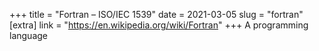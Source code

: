 +++
title = "Fortran – ISO/IEC 1539"
date = 2021-03-05
slug = "fortran"
[extra]
link = "https://en.wikipedia.org/wiki/Fortran"
+++
A programming language

